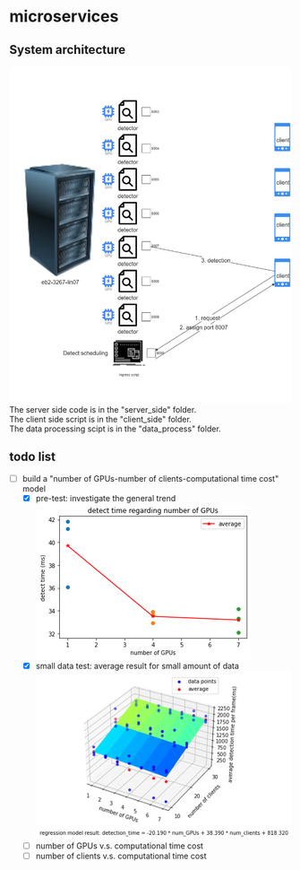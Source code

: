 # microservices  

## System architecture
![system architecture](docs/system_architecture.png)  
The server side code is in the "server_side" folder.  
The client side script is in the "client_side" folder.  
The data processing scipt is in the "data_process" folder.


## todo list
- [ ] build a "number of GPUs-number of clients-computational time cost" model
    - [x] pre-test: investigate the general trend  
    ![pre-test](data_process/experiment/gpu/pre-test/detection_time.png)
    - [x] small data test: average result for small amount of data  
    ![small data](data_process/experiment/gpu/avg_results/regression.png)
    - [ ] number of GPUs v.s. computational time cost
    - [ ] number of clients v.s. computational time cost